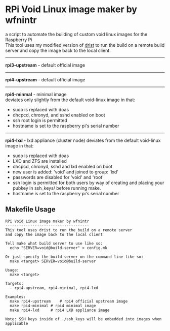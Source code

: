 # RPi Void Linux image maker by wfnintr
a script to automate the building of custom void linux images for the Raspberry Pi  
This tool uses my modified version of [drist]() to run the build on a remote build server and copy the image back to the local client.

---

**rpi3-upstream** - default official image

---

**rpi4-upstream** - default official image

---

**rpi4-minmal** - minimal image  
deviates only slightly from the default void-linux image in that:  
- sudo is replaced with doas  
- dhcpcd, chronyd, and sshd enabled on boot  
- ssh root login is permitted  
- hostname is set to the raspberry pi's serial number  

---

**rpi4-lxd** - lxd appliance (cluster node)
deviates from the default void-linux image in that:
- sudo is replaced with doas
- LXD and ZFS are installed
- dhcpcd, chronyd, sshd and lxd enabled on boot
- new user is added: 'void' and joined to group: 'lxd'
- passwords are disabled for 'void' and 'root'
- ssh login is permitted for both users by way of creating and placing your pubkey in ssh_keys/ before running make.
- hostname is set to the raspberry pi's serial number


## Makefile Usage
```
RPi Void Linux image maker by wfnintr
-------------------------------------
This tool uses drist to run the build on a remote server
and copy the image back to the local client

Tell make what build server to use like so:
  echo "SERVER=void@build-server" > config.mk

Or just specify the build server on the command line like so:
  make <target> SERVER=void@build-server

Usage:
  make <target>

Targets:
  - rpi4-upstream, rpi4-minimal, rpi4-lxd

Examples:
  make rpi4-upstream	# rpi4 official upstream image
  make rpi4-minimal	# rpi4 minimal image
  make rpi4-lxd		# rpi4 LXD appliance image

Note: SSH keys inside of ./ssh_keys will be embedded into images when applicable
```

